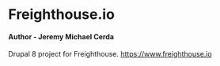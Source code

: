 # Freighthouse.io
#### Author - Jeremy Michael Cerda
Drupal 8 project for Freighthouse.
https://www.freighthouse.io
